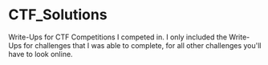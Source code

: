 # CTF_Solutions
Write-Ups for CTF Competitions I competed in. I only included the Write-Ups for challenges that I was able to complete, for all other challenges you'll have to look online.